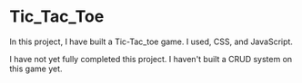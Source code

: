 # Tic_Tac_Toe
In this project, I have built a Tic-Tac_toe game. I used, CSS, and JavaScript.

I have not yet fully completed this project. I haven't built a CRUD system on this game yet.
